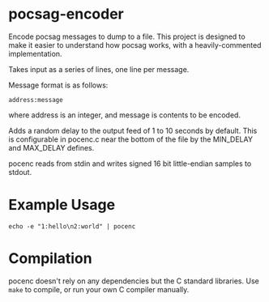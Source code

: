 # pocsag-encoder
Encode pocsag messages to dump to a file. This project is designed to make it
easier to understand how pocsag works, with a heavily-commented implementation.

Takes input as a series of lines, one line per message.

Message format is as follows:

    address:message

where address is an integer, and message is contents to be encoded.

Adds a random delay to the output feed of 1 to 10 seconds by default. This
is configurable in pocenc.c near the bottom of the file by the MIN\_DELAY and
MAX\_DELAY defines.

pocenc reads from stdin and writes signed 16 bit little-endian samples to stdout.


# Example Usage

    echo -e "1:hello\n2:world" | pocenc

# Compilation

pocenc doesn't rely on any dependencies but the C standard libraries. Use `make`
to compile, or run your own C compiler manually.
